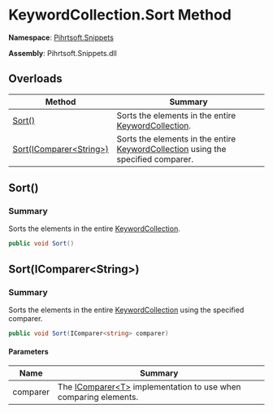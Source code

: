# KeywordCollection\.Sort Method

**Namespace**: [Pihrtsoft.Snippets](../../README.md)

**Assembly**: Pihrtsoft\.Snippets\.dll

## Overloads

| Method | Summary |
| ------ | ------- |
| [Sort()](#Pihrtsoft_Snippets_KeywordCollection_Sort) | Sorts the elements in the entire [KeywordCollection](../README.md)\. |
| [Sort(IComparer\<String>)](#Pihrtsoft_Snippets_KeywordCollection_Sort_System_Collections_Generic_IComparer_System_String__) | Sorts the elements in the entire [KeywordCollection](../README.md) using the specified comparer\. |

## Sort\(\)<a name="Pihrtsoft_Snippets_KeywordCollection_Sort"></a>

### Summary

Sorts the elements in the entire [KeywordCollection](../README.md)\.

```csharp
public void Sort()
```

## Sort\(IComparer\<String>\)<a name="Pihrtsoft_Snippets_KeywordCollection_Sort_System_Collections_Generic_IComparer_System_String__"></a>

### Summary

Sorts the elements in the entire [KeywordCollection](../README.md) using the specified comparer\.

```csharp
public void Sort(IComparer<string> comparer)
```

#### Parameters

| Name | Summary |
| ---- | ------- |
| comparer | The [IComparer\<T>](https://docs.microsoft.com/en-us/dotnet/api/system.collections.generic.icomparer-1) implementation to use when comparing elements\. |

